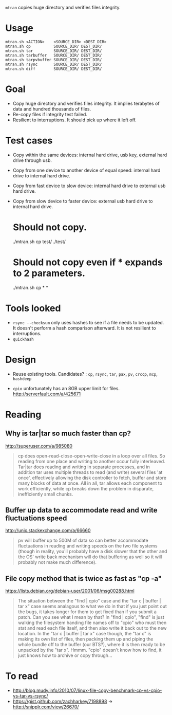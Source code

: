 `mtran` copies huge directory and verifies files integrity.

# Usage
    
    mtran.sh <ACTION>    <SOURCE_DIR> <DEST_DIR>
    mtran.sh cp          SOURCE_DIR/ DEST_DIR/
    mtran.sh tar         SOURCE_DIR/ DEST_DIR/
    mtran.sh tarbuffer   SOURCE_DIR/ DEST_DIR/
    mtran.sh tarpvbuffer SOURCE_DIR/ DEST_DIR/
    mtran.sh rsync       SOURCE_DIR/ DEST_DIR/
    mtran.sh diff        SOURCE_DIR/ DEST_DIR/



# Goal
* Copy huge directory and verifies files integrity. It implies terabytes of data and hundred thousands of files.
* Re-copy files if integrity test failed.
* Resilient to interruptions. It should pick up where it left off.

# Test cases
* Copy within the same devices: internal hard drive, usb key, external hard drive through usb.
* Copy from one device to another device of equal speed: internal hard drive to internal hard drive.
* Copy from fast device to slow device: internal hard drive to external usb hard drive.
* Copy from slow device to faster device: external usb hard drive to internal hard drive.

    # Should not copy.
    ./mtran.sh cp test/ ./test/
    
    # Should not copy even if * expands to 2 parameters.
    ./mtran.sh cp * *
    
# Tools looked
* `rsync --checksum` only uses hashes to see if a file needs to be updated. It doesn't perform a hash comparison afterward. It is not resilient to interruptions.
* `quickhash`

# Design
* Reuse existing tools. Candidates? :  `cp`, `rsync`, `tar`, `pax`, `pv`, `crccp`, `mcp`, `hashdeep`


* `cpio` unfortunately has an 8GB upper limit for files. http://serverfault.com/a/425671

# Reading
## Why is tar|tar so much faster than cp?

http://superuser.com/a/985080

   >cp does open-read-close-open-write-close in a loop over all files. 
    So reading from one place and writing to another occur fully interleaved. 
    Tar|tar does reading and writing in separate processes, and in addition tar uses multiple threads to read (and write) 
    several files 'at once', effectively allowing the disk controller to fetch, buffer and store many blocks of data at 
    once. All in all, tar allows each component to work efficiently, while cp breaks down the problem in disparate, 
    inefficiently small chunks.
    
## Buffer up data to accommodate read and write fluctuations speed
  
http://unix.stackexchange.com/a/66660

   >pv will buffer up to 500M of data so can better accommodate fluctuations in reading and writing speeds on the 
    two file systems (though in reality, you'll probably have a disk slower that the other and the OS' write back
     mechanism will do that buffering as well so it will probably not make much difference).
 

## File copy method that is twice as fast as "cp -a"
 
 https://lists.debian.org/debian-user/2001/06/msg00288.html
 
 >The situation between the "find | cpio" case and the "tar c | buffer
  | tar x" case seems analagous to what we do in that if you just point
  out the bugs, it takes longer for them to get fixed than if you
  submit a patch.  Can you see what I mean by that?  In "find | cpio",
  "find" is just walking the filesystem handing file names off to
  "cpio" who must then stat and read each file itself, and then also
  write it back out to the new location.  In the "tar c | buffer | tar
  x" case though, the "tar c" is making its own list of files, then
  packing them up and piping the whole bundle off to the buffer (our
  BTS?), where it is then ready to be unpacked by the "tar x".  Hmmm. 
  "cpio" doesn't know how to find, it just knows how to archive or copy
  through...
  
  
# To read

* http://blog.mudy.info/2010/07/linux-file-copy-benchmark-cp-vs-cpio-vs-tar-vs-rsync/
* https://gist.github.com/zachharkey/7198898 -> http://snipplr.com/view/26670/

